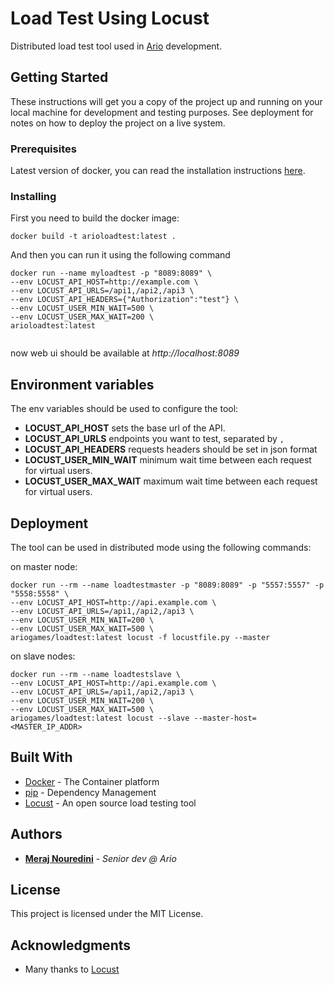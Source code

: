 # Load Test Using Locust

Distributed load test tool used in [Ario](https://ariogames.ir) development.

## Getting Started

These instructions will get you a copy of the project up and running on your local machine for development
 and testing purposes. See deployment for notes on how to deploy the project on a live system.

### Prerequisites

Latest version of docker, you can read the installation instructions [here](https://docs.docker.com/engine/installation/).

### Installing

First you need to build the docker image:
```commandline
docker build -t arioloadtest:latest .
```

And then you can run it using the following command 

```commandline
docker run --name myloadtest -p "8089:8089" \ 
--env LOCUST_API_HOST=http://example.com \
--env LOCUST_API_URLS=/api1,/api2,/api3 \
--env LOCUST_API_HEADERS={"Authorization":"test"} \ 
--env LOCUST_USER_MIN_WAIT=500 \
--env LOCUST_USER_MAX_WAIT=200 \
arioloadtest:latest
 
```

now web ui should be available at *http://localhost:8089*

## Environment variables

The env variables should be used to configure the tool:

* **LOCUST_API_HOST** sets the base url of the API.
* **LOCUST_API_URLS** endpoints you want to test, separated by `,` 
* **LOCUST_API_HEADERS** requests headers should be set in json format
* **LOCUST_USER_MIN_WAIT** minimum wait time between each request for virtual users. 
* **LOCUST_USER_MAX_WAIT** maximum wait time between each request for virtual users. 

## Deployment

The tool can be used in distributed mode using the following commands:

on master node:

```commandline
docker run --rm --name loadtestmaster -p "8089:8089" -p "5557:5557" -p "5558:5558" \
--env LOCUST_API_HOST=http://api.example.com \
--env LOCUST_API_URLS=/api1,/api2,/api3 \
--env LOCUST_USER_MIN_WAIT=200 \
--env LOCUST_USER_MAX_WAIT=500 \
ariogames/loadtest:latest locust -f locustfile.py --master
```

on slave nodes:
```commandline
docker run --rm --name loadtestslave \
--env LOCUST_API_HOST=http://api.example.com \
--env LOCUST_API_URLS=/api1,/api2,/api3 \
--env LOCUST_USER_MIN_WAIT=200 \
--env LOCUST_USER_MAX_WAIT=500 \
ariogames/loadtest:latest locust --slave --master-host=<MASTER_IP_ADDR>
```

## Built With

* [Docker](https://docker.com) - The Container platform
* [pip](https://maven.apache.org/) - Dependency Management
* [Locust](https://locust.io/) - An open source load testing tool

## Authors

* **[Meraj Nouredini](https://github.com/m-nouredini)** - *Senior dev @ Ario*

## License

This project is licensed under the MIT License.

## Acknowledgments

* Many thanks to [Locust](https://locust.io/)

